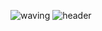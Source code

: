 ![waving](https://capsule-render.vercel.app/api?type=waving&height=200&text=Jiyoung%Lee!&fontAlign=80&fontAlignY=40&color=gradient)
![header](https://capsule-render.vercel.app/api?type=wavin&color=auto&height=300&section=header&text=capsule%20render&fontSize=90)

